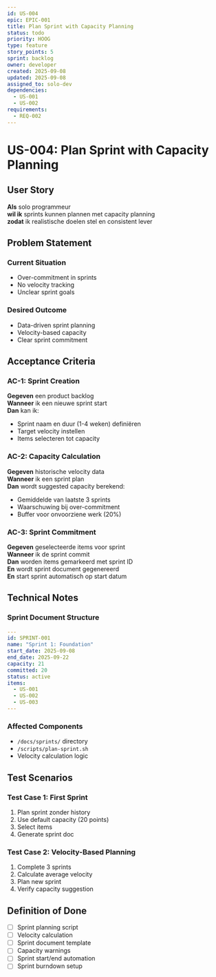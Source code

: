```yaml
---
id: US-004
epic: EPIC-001
title: Plan Sprint with Capacity Planning
status: todo
priority: HOOG
type: feature
story_points: 5
sprint: backlog
owner: developer
created: 2025-09-08
updated: 2025-09-08
assigned_to: solo-dev
dependencies:
  - US-001
  - US-002
requirements:
  - REQ-002
---
```


# US-004: Plan Sprint with Capacity Planning

## User Story
**Als** solo programmeur  
**wil ik** sprints kunnen plannen met capacity planning  
**zodat** ik realistische doelen stel en consistent lever

## Problem Statement
### Current Situation
- Over-commitment in sprints
- No velocity tracking
- Unclear sprint goals

### Desired Outcome
- Data-driven sprint planning
- Velocity-based capacity
- Clear sprint commitment

## Acceptance Criteria

### AC-1: Sprint Creation
**Gegeven** een product backlog  
**Wanneer** ik een nieuwe sprint start  
**Dan** kan ik:
- Sprint naam en duur (1-4 weken) definiëren
- Target velocity instellen
- Items selecteren tot capacity

### AC-2: Capacity Calculation
**Gegeven** historische velocity data  
**Wanneer** ik een sprint plan  
**Dan** wordt suggested capacity berekend:
- Gemiddelde van laatste 3 sprints
- Waarschuwing bij over-commitment
- Buffer voor onvoorziene werk (20%)

### AC-3: Sprint Commitment
**Gegeven** geselecteerde items voor sprint  
**Wanneer** ik de sprint commit  
**Dan** worden items gemarkeerd met sprint ID  
**En** wordt sprint document gegenereerd  
**En** start sprint automatisch op start datum

## Technical Notes

### Sprint Document Structure
```yaml
---
id: SPRINT-001
name: "Sprint 1: Foundation"
start_date: 2025-09-08
end_date: 2025-09-22
capacity: 21
committed: 20
status: active
items:
  - US-001
  - US-002
  - US-003
---
```

### Affected Components
- `/docs/sprints/` directory
- `/scripts/plan-sprint.sh`
- Velocity calculation logic

## Test Scenarios

### Test Case 1: First Sprint
1. Plan sprint zonder history
2. Use default capacity (20 points)
3. Select items
4. Generate sprint doc

### Test Case 2: Velocity-Based Planning
1. Complete 3 sprints
2. Calculate average velocity
3. Plan new sprint
4. Verify capacity suggestion

## Definition of Done
- [ ] Sprint planning script
- [ ] Velocity calculation
- [ ] Sprint document template
- [ ] Capacity warnings
- [ ] Sprint start/end automation
- [ ] Sprint burndown setup